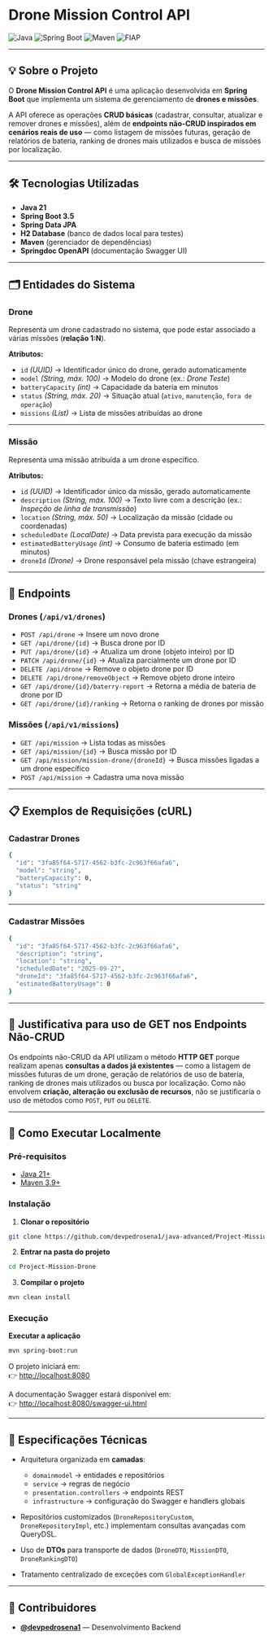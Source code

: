 # Drone Mission Control API

![Java](https://img.shields.io/badge/Java-21-ED8B00?style=for-the-badge&logo=openjdk&logoColor=white)
![Spring Boot](https://img.shields.io/badge/Spring%20Boot-3.5-6DB33F?style=for-the-badge&logo=springboot&logoColor=white)
![Maven](https://img.shields.io/badge/Maven-3.9-blue?style=for-the-badge&logo=apachemaven&logoColor=white)
![FIAP](https://img.shields.io/badge/FIAP-ED145B?style=for-the-badge)

---

## 💡 Sobre o Projeto

O **Drone Mission Control API** é uma aplicação desenvolvida em **Spring Boot** que implementa um sistema de gerenciamento de **drones e missões**.  

A API oferece as operações **CRUD básicas** (cadastrar, consultar, atualizar e remover drones e missões), além de **endpoints não-CRUD inspirados em cenários reais de uso** — como listagem de missões futuras, geração de relatórios de bateria, ranking de drones mais utilizados e busca de missões por localização.  

---

## 🛠️ Tecnologias Utilizadas

- **Java 21**
- **Spring Boot 3.5**
- **Spring Data JPA**
- **H2 Database** (banco de dados local para testes)
- **Maven** (gerenciador de dependências)
- **Springdoc OpenAPI** (documentação Swagger UI)

---

## 🗂️ Entidades do Sistema

### **Drone**
Representa um drone cadastrado no sistema, que pode estar associado a várias missões (**relação 1:N**).  

**Atributos:**
- `id` *(UUID)* → Identificador único do drone, gerado automaticamente  
- `model` *(String, máx. 100)* → Modelo do drone (ex.: *Drone Teste*)  
- `batteryCapacity` *(int)* → Capacidade da bateria em minutos  
- `status` *(String, máx. 20)* → Situação atual (`ativo`, `manutenção`, `fora de operação`)  
- `missions` *(List<Mission>)* → Lista de missões atribuídas ao drone  

---

### **Missão**
Representa uma missão atribuída a um drone específico.

**Atributos:**
- `id` *(UUID)* → Identificador único da missão, gerado automaticamente
- `description` *(String, máx. 100)* → Texto livre com a descrição (ex.: *Inspeção de linha de transmissão*)
- `location` *(String, máx. 50)* → Localização da missão (cidade ou coordenadas)
- `scheduledDate` *(LocalDate)* → Data prevista para execução da missão
- `estimatedBatteryUsage` *(int)* → Consumo de bateria estimado (em minutos)
- `droneId` *(Drone)* → Drone responsável pela missão (chave estrangeira) 

---

## 📌 Endpoints

### **Drones** (`/api/v1/drones`)

- `POST /api/drone` → Insere um novo drone
- `GET /api/drone/{id}` → Busca drone por ID
- `PUT /api/drone/{id}` → Atualiza um drone (objeto inteiro) por ID
- `PATCH /api/drone/{id}` → Atualiza parcialmente um drone por ID
- `DELETE /api/drone` → Remove o objeto drone por ID
- `DELETE /api/drone/removeObject` → Remove objeto drone inteiro
- `GET /api/drone/{id}/baterry-report` → Retorna a média de bateria de drone por ID
- `GET /api/drone/{id}/ranking` → Retorna o ranking de drones por missão

### **Missões** (`/api/v1/missions`)

- `GET /api/mission` → Lista todas as missões
- `GET /api/mission/{id}` → Busca missão por ID
- `GET /api/mission/mission-drone/{droneId}` → Busca missões ligadas a um drone específico
- `POST /api/mission` → Cadastra uma nova missão

---

## 📋 Exemplos de Requisições (cURL)

### **Cadastrar Drones**

```bash
{
  "id": "3fa85f64-5717-4562-b3fc-2c963f66afa6",
  "model": "string",
  "batteryCapacity": 0,
  "status": "string"
}
```

---

### **Cadastrar Missões**

```bash
{
  "id": "3fa85f64-5717-4562-b3fc-2c963f66afa6",
  "description": "string",
  "location": "string",
  "scheduledDate": "2025-09-27",
  "droneId": "3fa85f64-5717-4562-b3fc-2c963f66afa6",
  "estimatedBatteryUsage": 0
}
```

---


## 🧐 Justificativa para uso de GET nos Endpoints Não-CRUD

Os endpoints não-CRUD da API utilizam o método **HTTP GET** porque realizam apenas **consultas a dados já existentes** — como a listagem de missões futuras de um drone, geração de relatórios de uso de bateria, ranking de drones mais utilizados ou busca por localização.
Como não envolvem **criação, alteração ou exclusão de recursos**, não se justificaria o uso de métodos como `POST`, `PUT` ou `DELETE`.

---

## 🚀 Como Executar Localmente

### **Pré-requisitos**

- [Java 21+](https://www.oracle.com/java/technologies/javase/jdk21-archive-downloads.html)  
- [Maven 3.9+](https://maven.apache.org/download.cgi)  

### **Instalação**


1. **Clonar o repositório**  
```bash
git clone https://github.com/devpedrosena1/java-advanced/Project-Mission-Drone.git
```

2. **Entrar na pasta do projeto**  
```bash
cd Project-Mission-Drone
```

3. **Compilar o projeto**  
```bash
mvn clean install
```

### **Execução**

**Executar a aplicação**  
```bash
mvn spring-boot:run
```

O projeto iniciará em:  
👉 [http://localhost:8080](http://localhost:8080)

A documentação Swagger estará disponível em:  
👉 [http://localhost:8080/swagger-ui.html](http://localhost:8080/swagger-ui.html)

---

## 📐 Especificações Técnicas

- Arquitetura organizada em **camadas**:  
  - `domainmodel` → entidades e repositórios  
  - `service` → regras de negócio  
  - `presentation.controllers` → endpoints REST  
  - `infrastructure` → configuração do Swagger e handlers globais  

- Repositórios customizados (`DroneRepositoryCustom`, `DroneRepositoryImpl`, etc.) implementam consultas avançadas com QueryDSL.
- Uso de **DTOs** para transporte de dados (`DroneDTO`, `MissionDTO`, `DroneRankingDTO`)  
- Tratamento centralizado de exceções com `GlobalExceptionHandler`

---

## 👥 Contribuidores

- [**@devpedrosena1**](https://github.com/devpedrosena1) — Desenvolvimento Backend
